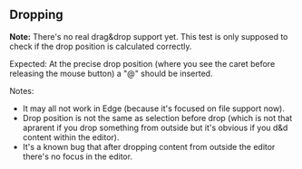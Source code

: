 ## Dropping

**Note:** There's no real drag&drop support yet. This test is only supposed to check if the drop position is calculated correctly.

Expected: At the precise drop position (where you see the caret before releasing the mouse button) a "@" should be inserted.

Notes:

* It may all not work in Edge (because it's focused on file support now).
* Drop position is not the same as selection before drop (which is not that aprarent if you drop something from outside but it's obvious if you d&d content within the editor).
* It's a known bug that after dropping content from outside the editor there's no focus in the editor.
